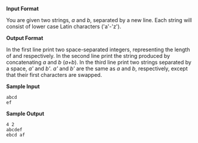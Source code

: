 **Input Format**

You are given two strings, _a_ and _b_, separated by a new line. Each string will consist of lower case Latin characters ('a'-'z').

**Output Format**

In the first line print two space-separated integers, representing the length of  and  respectively.
In the second line print the string produced by concatenating _a_ and _b_ (_a+b_).
In the third line print two strings separated by a space, _a'_ and _b'_.  _a'_ and _b'_ are the same as _a_ and _b_, respectively, except that their first characters are swapped.

**Sample Input**
```
abcd
ef
```
**Sample Output**
```
4 2
abcdef
ebcd af
```
